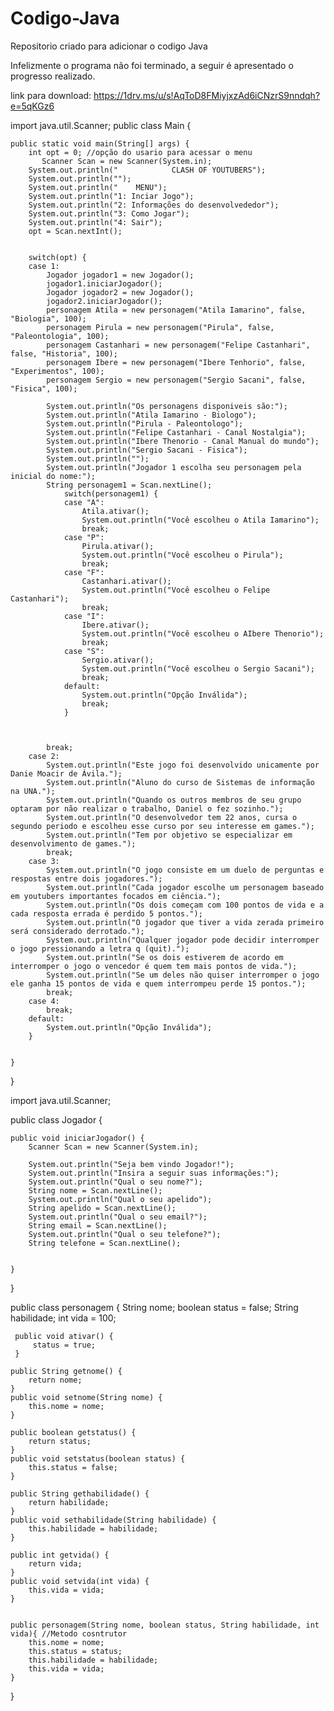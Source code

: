 # Codigo-Java
Repositorio criado para adicionar o codigo Java

Infelizmente o programa não foi terminado, a seguir é apresentado o progresso realizado.

link para download: https://1drv.ms/u/s!AqToD8FMiyjxzAd6iCNzrS9nndqh?e=5qKGz6


import java.util.Scanner;
public class Main {

	public static void main(String[] args) {
		int opt = 0; //opção do usario para acessar o menu
		   Scanner Scan = new Scanner(System.in);
		System.out.println("			CLASH OF YOUTUBERS");
		System.out.println("");
		System.out.println("	MENU");
		System.out.println("1: Inciar Jogo");
		System.out.println("2: Informações do desenvolvededor");
		System.out.println("3: Como Jogar");
		System.out.println("4: Sair");
		opt = Scan.nextInt();
		
		
		switch(opt) {
		case 1: 
			Jogador jogador1 = new Jogador();
			jogador1.iniciarJogador();
			Jogador jogador2 = new Jogador();
			jogador2.iniciarJogador();
			personagem Atila = new personagem("Atila Iamarino", false, "Biologia", 100);
			personagem Pirula = new personagem("Pirula", false, "Paleontologia", 100);
			personagem Castanhari = new personagem("Felipe Castanhari", false, "Historia", 100);	
			personagem Ibere = new personagem("Ibere Tenhorio", false, "Experimentos", 100);
			personagem Sergio = new personagem("Sergio Sacani", false, "Fisica", 100);
			
			System.out.println("Os personagens disponiveis são:");
			System.out.println("Atila Iamarino - Biologo");
			System.out.println("Pirula - Paleontologo");
			System.out.println("Felipe Castanhari - Canal Nostalgia");
			System.out.println("Ibere Thenorio - Canal Manual do mundo");
			System.out.println("Sergio Sacani - Fisica");
			System.out.println("");
			System.out.println("Jogador 1 escolha seu personagem pela inicial do nome:");
			String personagem1 = Scan.nextLine(); 
				switch(personagem1) {
				case "A":
					Atila.ativar(); 
					System.out.println("Você escolheu o Atila Iamarino");
					break;
				case "P":
					Pirula.ativar();
					System.out.println("Você escolheu o Pirula");
					break;
				case "F":
					Castanhari.ativar();
					System.out.println("Você escolheu o Felipe Castanhari");
					break;
				case "I":
					Ibere.ativar();
					System.out.println("Você escolheu o AIbere Thenorio");
					break;
				case "S":
					Sergio.ativar();
					System.out.println("Você escolheu o Sergio Sacani");
					break;
				default:
					System.out.println("Opção Inválida");
					break;
				}
			
			
			
			break;
		case 2:
			System.out.println("Este jogo foi desenvolvido unicamente por Danie Moacir de Ávila."); 
			System.out.println("Aluno do curso de Sistemas de informação na UNA.");
			System.out.println("Quando os outros membros de seu grupo optaram por não realizar o trabalho, Daniel o fez sozinho.");
			System.out.println("O desenvolvedor tem 22 anos, cursa o segundo periodo e escolheu esse curso por seu interesse em games.");
			System.out.println("Tem por objetivo se especializar em desenvolvimento de games.");
			break;
		case 3: 
			System.out.println("O jogo consiste em um duelo de perguntas e respostas entre dois jogadores.");
			System.out.println("Cada jogador escolhe um personagem baseado em youtubers importantes focados em ciência.");
			System.out.println("Os dois começam com 100 pontos de vida e a cada resposta errada é perdido 5 pontos.");
			System.out.println("O jogador que tiver a vida zerada primeiro será considerado derrotado.");
			System.out.println("Qualquer jogador pode decidir interromper o jogo pressionando a letra q (quit).");
			System.out.println("Se os dois estiverem de acordo em interromper o jogo o vencedor é quem tem mais pontos de vida.");
			System.out.println("Se um deles não quiser interromper o jogo ele ganha 15 pontos de vida e quem interrompeu perde 15 pontos.");
			break;
		case 4:
			break;
		default:
			System.out.println("Opção Inválida");
		}
		
		
	}

}

import java.util.Scanner;

public class Jogador {

	public void iniciarJogador() {
		Scanner Scan = new Scanner(System.in);
		
		System.out.println("Seja bem vindo Jogador!");
		System.out.println("Insira a seguir suas informações:");
		System.out.println("Qual o seu nome?");
		String nome = Scan.nextLine(); 
		System.out.println("Qual o seu apelido");
		String apelido = Scan.nextLine(); 
		System.out.println("Qual o seu email?");
		String email = Scan.nextLine(); 
		System.out.println("Qual o seu telefone?");
		String telefone = Scan.nextLine(); 
		
		
	}
}



public class personagem {
	String nome;
	boolean status = false;
	String habilidade;
	int vida = 100;
	
	 public void ativar() {
		 status = true;
	 }
	
	public String getnome() {
        return nome;
	}
	public void setnome(String nome) {
        this.nome = nome;
    }
	
	public boolean getstatus() {
        return status;
	}
	public void setstatus(boolean status) {
        this.status = false;
    }
	
	public String gethabilidade() {
        return habilidade;
	}
	public void sethabilidade(String habilidade) {
        this.habilidade = habilidade;
    }
	
	public int getvida() {
        return vida;
	}
	public void setvida(int vida) {
        this.vida = vida;
    }

	
    public personagem(String nome, boolean status, String habilidade, int vida){ //Metodo cosntrutor
    	this.nome = nome;
    	this.status = status;
    	this.habilidade = habilidade;
    	this.vida = vida;
    }

}


